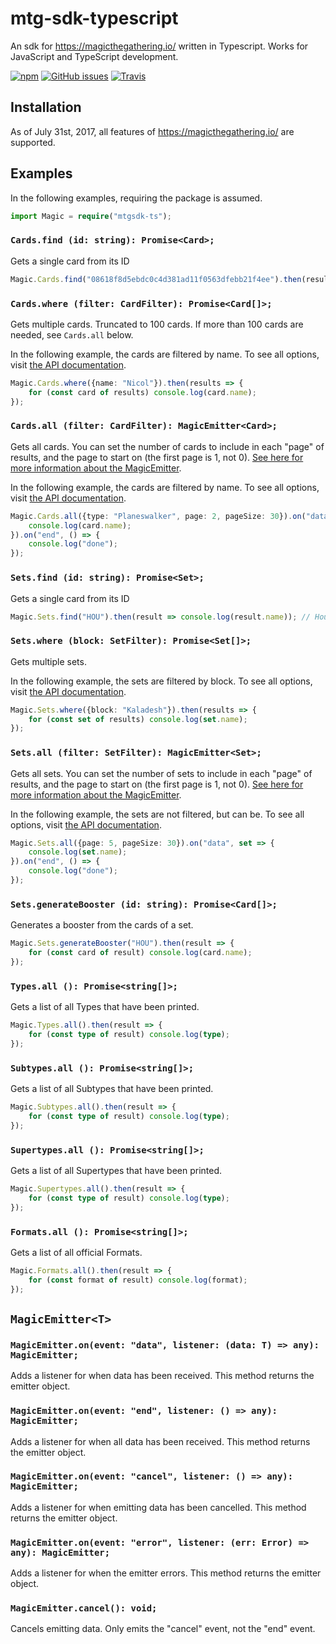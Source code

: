 # mtg-sdk-typescript
An sdk for https://magicthegathering.io/ written in Typescript. Works for JavaScript and TypeScript development.

[![npm](https://img.shields.io/npm/v/mtgsdk-ts.svg?style=flat-square)](https://www.npmjs.com/package/mtgsdk-ts)
[![GitHub issues](https://img.shields.io/github/issues/badges/shields.svg?style=flat-square)](https://github.com/Aarilight/mtg-sdk-typescript)
[![Travis](https://img.shields.io/travis/rust-lang/rust.svg?style=flat-square)](https://travis-ci.org/Aarilight/mtg-sdk-typescript)

## Installation

As of July 31st, 2017, all features of https://magicthegathering.io/ are supported.

## Examples
In the following examples, requiring the package is assumed.
```ts
import Magic = require("mtgsdk-ts");
```

### `Cards.find (id: string): Promise<Card>;` 

Gets a single card from its ID

```ts
Magic.Cards.find("08618f8d5ebdc0c4d381ad11f0563dfebb21f4ee").then(result => console.log(result.name)); // Blood Scrivener
```


### `Cards.where (filter: CardFilter): Promise<Card[]>;`

Gets multiple cards. Truncated to 100 cards. If more than 100 cards are needed, see `Cards.all` below.

In the following example, the cards are filtered by name. To see all options, visit [the API documentation](https://docs.magicthegathering.io/#api_v1cards_list).
```ts
Magic.Cards.where({name: "Nicol"}).then(results => {
	for (const card of results) console.log(card.name);
});
```


### `Cards.all (filter: CardFilter): MagicEmitter<Card>;`

Gets all cards. You can set the number of cards to include in each "page" of results, and the page to start on (the first page is 1, not 0). [See here for more information about the MagicEmitter](#magicemittert).

In the following example, the cards are filtered by name. To see all options, visit [the API documentation](https://docs.magicthegathering.io/#api_v1cards_list).
```ts
Magic.Cards.all({type: "Planeswalker", page: 2, pageSize: 30}).on("data", card => {
	console.log(card.name); 
}).on("end", () => {
	console.log("done");
});
```

### `Sets.find (id: string): Promise<Set>;` 

Gets a single card from its ID

```ts
Magic.Sets.find("HOU").then(result => console.log(result.name)); // Hour of Devastation
```


### `Sets.where (block: SetFilter): Promise<Set[]>;`

Gets multiple sets.

In the following example, the sets are filtered by block. To see all options, visit [the API documentation](https://docs.magicthegathering.io/#api_v1sets_list).
```ts
Magic.Sets.where({block: "Kaladesh"}).then(results => {
	for (const set of results) console.log(set.name);
});
```


### `Sets.all (filter: SetFilter): MagicEmitter<Set>;`

Gets all sets. You can set the number of sets to include in each "page" of results, and the page to start on (the first page is 1, not 0). [See here for more information about the MagicEmitter](#magicemittert).

In the following example, the sets are not filtered, but can be. To see all options, visit [the API documentation](https://docs.magicthegathering.io/#api_v1sets_list).
```ts
Magic.Sets.all({page: 5, pageSize: 30}).on("data", set => {
	console.log(set.name);
}).on("end", () => {
	console.log("done");
});
```

### `Sets.generateBooster (id: string): Promise<Card[]>;` 

Generates a booster from the cards of a set.

```ts
Magic.Sets.generateBooster("HOU").then(result => {
	for (const card of result) console.log(card.name);
});
```


### `Types.all (): Promise<string[]>;` 

Gets a list of all Types that have been printed.

```ts
Magic.Types.all().then(result => {
	for (const type of result) console.log(type);
});
```

### `Subtypes.all (): Promise<string[]>;` 

Gets a list of all Subtypes that have been printed.

```ts
Magic.Subtypes.all().then(result => {
	for (const type of result) console.log(type);
});
```

### `Supertypes.all (): Promise<string[]>;` 

Gets a list of all Supertypes that have been printed.

```ts
Magic.Supertypes.all().then(result => {
	for (const type of result) console.log(type);
});
```

### `Formats.all (): Promise<string[]>;` 

Gets a list of all official Formats.

```ts
Magic.Formats.all().then(result => {
	for (const format of result) console.log(format);
});
```

## `MagicEmitter<T>`

### `MagicEmitter.on(event: "data", listener: (data: T) => any): MagicEmitter;`

Adds a listener for when data has been received. This method returns the emitter object.

### `MagicEmitter.on(event: "end", listener: () => any): MagicEmitter;`

Adds a listener for when all data has been received. This method returns the emitter object.

### `MagicEmitter.on(event: "cancel", listener: () => any): MagicEmitter;`

Adds a listener for when emitting data has been cancelled. This method returns the emitter object.

### `MagicEmitter.on(event: "error", listener: (err: Error) => any): MagicEmitter;`

Adds a listener for when the emitter errors. This method returns the emitter object.

### `MagicEmitter.cancel(): void;`

Cancels emitting data. Only emits the "cancel" event, not the "end" event.